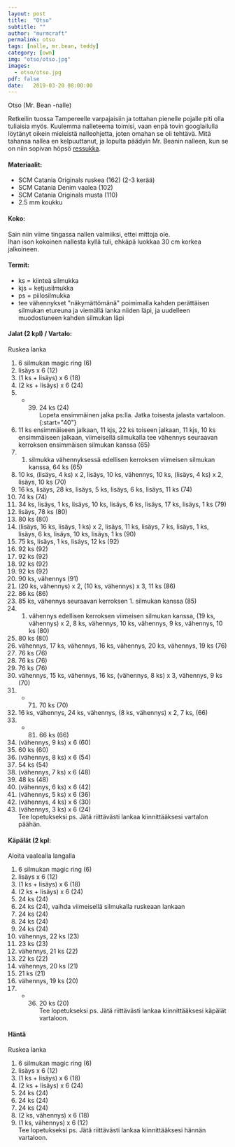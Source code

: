 ```yaml
---
layout: post
title:  "Otso"
subtitle: ""
author: "murmcraft"
permalink: otso
tags: [nalle, mr.bean, teddy]
category: [own]
img: "otso/otso.jpg"
images: 
  - otso/otso.jpg
pdf: false
date:   2019-03-20 08:00:00
---
```


Otso (Mr. Bean -nalle)  

Retkeilin tuossa Tampereelle varpajaisiin ja tottahan pienelle pojalle piti olla tuliaisia myös. Kuulemma nalleteema toimisi, vaan enpä tovin googlailulla löytänyt oikein mieleistä nalleohjetta, joten omahan se oli tehtävä. Mitä tahansa nallea en kelpuuttanut, ja lopulta päädyin Mr. Beanin nalleen, kun se on niin sopivan höpsö [ressukka](https://i.pinimg.com/originals/ef/45/28/ef4528f5bbd5c015761e2842aaef6022.jpg).

#### Materiaalit:

* SCM Catania Originals ruskea (162) (2-3 kerää)
* SCM Catania Denim vaalea (102)
* SCM Catania Originals musta (110)
* 2.5 mm koukku

#### Koko:
Sain niin viime tingassa nallen valmiiksi, ettei mittoja ole.  
Ihan ison kokoinen nallesta kyllä tuli, ehkäpä luokkaa 30 cm korkea jalkoineen.

#### Termit:
- ks = kiinteä silmukka
- kjs = ketjusilmukka
- ps = piilosilmukka
- tee vähennykset "näkymättömänä" poimimalla kahden perättäisen silmukan etureuna ja viemällä lanka niiden läpi, ja uudelleen muodostuneen kahden silmukan läpi

#### Jalat (2 kpl) / Vartalo:
Ruskea lanka

1. 6 silmukan magic ring (6)
2. lisäys x 6 (12)
3. (1 ks + lisäys) x 6 (18)
4. (2 ks + lisäys) x 6 (24)
5. - 39. 24 ks (24)  
    Lopeta ensimmäinen jalka ps:lla. Jatka toisesta jalasta vartaloon.
{:start="40"} 
40. 11 ks ensimmäiseen jalkaan, 11 kjs, 22 ks toiseen jalkaan, 11 kjs, 10 ks ensimmäiseen jalkaan, viimeisellä silmukalla tee vähennys seuraavan kerroksen ensimmäisen silmukan kanssa (65)
41. 1. silmukka vähennyksessä edellisen kerroksen viimeisen silmukan kanssa, 64 ks (65)
42. 10 ks, (lisäys, 4 ks) x 2, lisäys, 10 ks, vähennys, 10 ks, (lisäys, 4 ks) x 2, lisäys, 10 ks (70)
43. 16 ks, lisäys, 28 ks, lisäys, 5 ks, lisäys, 6 ks, lisäys, 11 ks (74)
44. 74 ks (74)
45. 34 ks, lisäys, 1 ks, lisäys, 10 ks, lisäys, 6 ks, lisäys, 17 ks, lisäys, 1 ks (79)
46. lisäys, 78 ks (80)
47. 80 ks (80)
48. (lisäys, 16 ks, lisäys, 1 ks) x 2, lisäys, 11 ks, lisäys, 7 ks, lisäys, 1 ks, lisäys, 6 ks, lisäys, 10 ks, lisäys, 1 ks (90)
49. 75 ks, lisäys, 1 ks, lisäys, 12 ks (92)
50. 92 ks (92)
51. 92 ks (92)
52. 92 ks (92)
53. 92 ks (92)
54. 90 ks, vähennys (91)
55. (20 ks, vähennys) x 2, (10 ks, vähennys) x 3, 11 ks (86)
56. 86 ks (86)
57. 85 ks, vähennys seuraavan kerroksen 1. silmukan kanssa (85)
58. 1. vähennys edellisen kerroksen viimeisen silmukan kanssa, (19 ks, vähennys) x 2, 8 ks, vähennys, 10 ks, vähennys, 9 ks, vähennys, 10 ks (80)
59. 80 ks (80)
60. vähennys, 17 ks, vähennys, 16 ks, vähennys, 20 ks, vähennys, 19 ks (76)
61. 76 ks (76)
62. 76 ks (76)
63. 76 ks (76)
64. vähennys, 15 ks, vähennys, 16 ks, (vähennys, 8 ks) x 3, vähennys, 9 ks (70)
65. - 71. 70 ks (70)
72. 16 ks, vähennys, 24 ks, vähennys, (8 ks, vähennys) x 2, 7 ks, (66)
73. - 81. 66 ks (66)
82. (vähennys, 9 ks) x 6 (60)
83. 60 ks (60)
84. (vähennys, 8 ks) x 6 (54)
85. 54 ks (54)
86. (vähennys, 7 ks) x 6 (48)
87. 48 ks (48)
88. (vähennys, 6 ks) x 6 (42)
89. (vähennys, 5 ks) x 6 (36)
90. (vähennys, 4 ks) x 6 (30)
91. (vähennys, 3 ks) x 6 (24)  
    Tee lopetukseksi ps. Jätä riittävästi lankaa kiinnittääksesi vartalon päähän.
 

#### Käpälät (2 kpl:
Aloita vaalealla langalla

1. 6 silmukan magic ring (6)
2. lisäys x 6 (12)
3. (1 ks + lisäys) x 6 (18)
4. (2 ks + lisäys) x 6 (24)
5. 24 ks (24)
6. 24 ks (24), vaihda viimeisellä silmukalla ruskeaan lankaan
7. 24 ks (24)
8. 24 ks (24)
9. 24 ks (24)
10. vähennys, 22 ks (23)
11. 23 ks (23)
12. vähennys, 21 ks (22)
13. 22 ks (22)
14. vähennys, 20 ks (21)
15. 21 ks (21)
16. vähennys, 19 ks (20)
17. - 36. 20 ks (20)  
    Tee lopetukseksi ps. Jätä riittävästi lankaa kiinnittääksesi käpälät vartaloon.


#### Häntä
Ruskea lanka  
1. 6 silmukan magic ring (6)
2. lisäys x 6 (12)
3. (1 ks + lisäys) x 6 (18)
4. (2 ks + lisäys) x 6 (24)
5. 24 ks (24)
6. 24 ks (24)
7. 24 ks (24)
8. (2 ks, vähennys) x 6 (18)
9. (1 ks, vähennys) x 6 (12)  
    Tee lopetukseksi ps. Jätä riittävästi lankaa kiinnittääksesi hännän vartaloon.